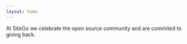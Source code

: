 ```yaml
---
layout: home
---
```


At SiteGo we celebrate the open source community and are commited to giving back.